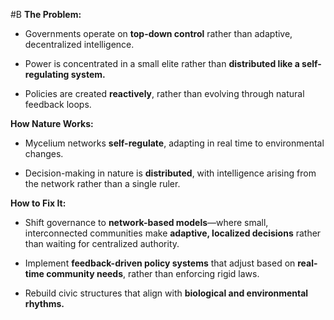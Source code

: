  #B **The Problem:**

- Governments operate on **top-down control** rather than adaptive, decentralized intelligence.
    
- Power is concentrated in a small elite rather than **distributed like a self-regulating system.**
    
- Policies are created **reactively**, rather than evolving through natural feedback loops.
    

**How Nature Works:**

- Mycelium networks **self-regulate**, adapting in real time to environmental changes.
    
- Decision-making in nature is **distributed**, with intelligence arising from the network rather than a single ruler.
    

**How to Fix It:**

- Shift governance to **network-based models**—where small, interconnected communities make **adaptive, localized decisions** rather than waiting for centralized authority.
    
- Implement **feedback-driven policy systems** that adjust based on **real-time community needs**, rather than enforcing rigid laws.
    
- Rebuild civic structures that align with **biological and environmental rhythms.**